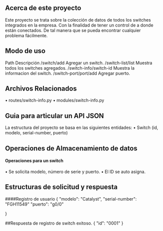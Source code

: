## Acerca de este proyecto
Este proyecto se trata sobre la colección de datos de todos los switches integrados en la empresa. Con la finalidad de tener un control de a donde están conectados. De tal manera que se pueda encontrar cualquier problema fácilmente.

## Modo de uso

Path	Descripción
/switch/add	Agregar un switch.
/switch-list/list	Muestra todos los switches agregados.
/switch-info/switch-id	Muestra la informacion del switch.
/switch-port/port/add	Agregar puerto.

## Archivos Relacionados
•	routes/switch-info.py
•	modules/switch-info.py

## Guia para articular un API JSON
La estructura del proyecto se basa en las siguientes entidades:
•	Switch (id, modelo, serial-number, puerto)



## Operaciones de Almacenamiento de datos
#### Operaciones para un switch
•	Se solicita modelo, número de serie y puerto.
•	El ID se auto asigna.
## Estructuras de solicitud y respuesta
####Registro de usuario
{
    "modelo": "Catalyst",
    "serial-number": "FGH11549"
    "puerto": "g0/0"

}

##Respuesta de registro de switch exitoso.
{ "id": "0001" }
